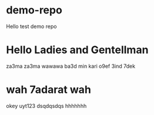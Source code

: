 # demo-repo
Hello
test demo repo

# Hello Ladies and Gentellman
za3ma za3ma
wawawa
ba3d min kari 
o9ef 3ind 7dek
# wah 7adarat wah
okey
uyt123
dsqdqsdqs
hhhhhhh